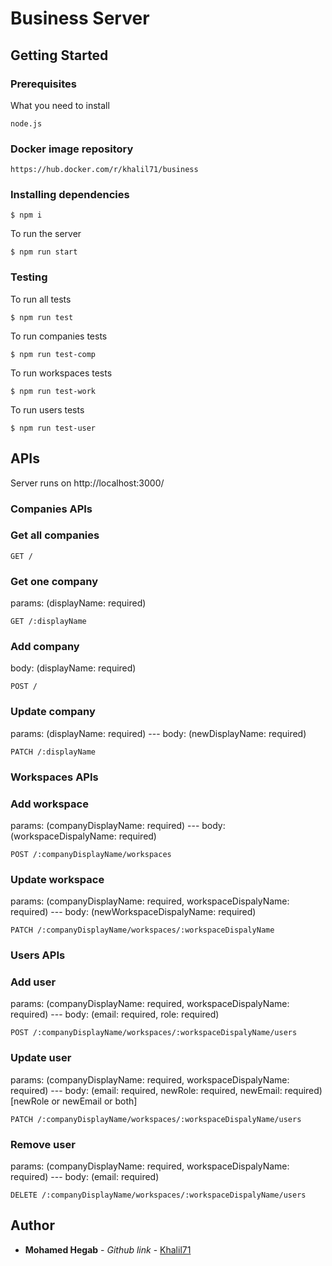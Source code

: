 # Business Server

## Getting Started

### Prerequisites

What you need to install

```
node.js
```
### Docker image repository
```
https://hub.docker.com/r/khalil71/business
```
### Installing dependencies

```
$ npm i
```

To run the server

```
$ npm run start
```

### Testing

To run all tests

```
$ npm run test
```

To run companies tests

```
$ npm run test-comp
```

To run workspaces tests

```
$ npm run test-work
```

To run users tests

```
$ npm run test-user
```

## APIs

Server runs on http://localhost:3000/

### Companies APIs

### Get all companies

```
GET /
```

### Get one company

params: (displayName: required)

```
GET /:displayName
```

### Add company

body: (displayName: required)

```
POST /
```

### Update company

params: (displayName: required) --- body: (newDisplayName: required)

```
PATCH /:displayName
```

### Workspaces APIs

### Add workspace

params: (companyDisplayName: required) --- body: (workspaceDispalyName: required)

```
POST /:companyDisplayName/workspaces
```

### Update workspace

params: (companyDisplayName: required, workspaceDispalyName: required) --- body: (newWorkspaceDispalyName: required)

```
PATCH /:companyDisplayName/workspaces/:workspaceDispalyName
```

### Users APIs

### Add user

params: (companyDisplayName: required, workspaceDispalyName: required) --- body: (email: required, role: required)

```
POST /:companyDisplayName/workspaces/:workspaceDispalyName/users
```

### Update user

params: (companyDisplayName: required, workspaceDispalyName: required) --- body: (email: required, newRole: required, newEmail: required) [newRole or newEmail or both]

```
PATCH /:companyDisplayName/workspaces/:workspaceDispalyName/users
```

### Remove user

params: (companyDisplayName: required, workspaceDispalyName: required) --- body: (email: required)

```
DELETE /:companyDisplayName/workspaces/:workspaceDispalyName/users
```

## Author

* **Mohamed Hegab** - _Github link_ - [Khalil71](https://github.com/Khalil71)
